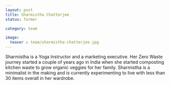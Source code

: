 ```yaml
---
layout: post
title: Sharmistha Chatterjee
status: former

category: team

image:
  teaser : team/sharmistha-chatterjee.jpg
---
```


Sharmistha is a Yoga Instructor and a marketing executive. Her Zero Waste journey started a couple of years ago  in India when she started composting kitchen waste to grow organic veggies for her family. Sharmistha is a minimalist in the making and is currently experimenting to live with less than 30 items overall in her wardrobe. 
